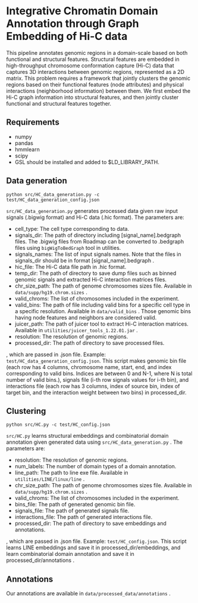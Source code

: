 # Integrative Chromatin Domain Annotation through Graph Embedding of Hi-C data 

This pipeline annotates genomic regions in a domain-scale based on both functional and structural features. Structural features are embedded in
high-throughput chromosome conformation capture (Hi-C) data that captures 3D interactions between genomic regions, represented as a 2D matrix. This problem requires a framework that jointly clusters the genomic regions based on their functional features (node attributes) and physical interactions (neighborhood information) between them. We first 
embed the Hi-C graph information into structural features, and then jointly cluster functional and structural features together. 

## Requirements

* numpy 
* pandas 
* hmmlearn 
* scipy 
* GSL should be installed and added to $LD_LIBRARY_PATH.


## Data generation
```python src/HC_data_generation.py -c test/HC_data_generation_config.json```

```src/HC_data_generation.py``` generates processed data given raw input signals (.bigwig format) and Hi-C data (.hic format). The parameters are:

* cell_type: The cell type corresponding to data.
* signals_dir: The path of directory including [signal_name].bedgraph files. The .bigwig files from Roadmap can be converted to .bedgraph files using ```bigWigToBedGraph``` tool in utilities.
* signals_names: The list of input signals names. Note that the files in signals_dir should be in format [signal_name].bedgraph .
* hic_file: The Hi-C data file path in .hic format. 
* temp_dir: The path of directory to save dump files such as binned genomic signals and extracted Hi-C interaction matrices files.
* chr_size_path: The path of genome chromosomes sizes file. Available in ```data/supp/hg19.chrom.sizes``` .
* valid_chroms: The list of chromosomes included in the experiment.
* valid_bins: The path of file including valid bins for a specific cell type in a specific resolution. Available in ```data/valid_bins``` . Those genomic bins having node features and neighbors are considered valid.
* juicer_path: The path of juicer tool to extract Hi-C interaction matrices. Available in ```utilities/juicer_tools_1.22.01.jar``` .
* resolution: The resolution of genomic regions.
* processed_dir: The path of directory to save processed files.



, which are passed in .json file. Example: ```test/HC_data_generation_config.json```. This script makes genomic bin file (each row has 4 columns, chromosome name, start, end, and index corresponding to valid bins. Indices are between 0 and N-1, where N is total number of valid bins.), signals file (i-th row signals values for i-th bin), and interactions file (each row has 3 columns, index of source bin, index of target bin, and the interaction weight between two bins) in processed_dir.

## Clustering

```python src/HC.py -c test/HC_config.json```

```src/HC.py``` learns structural embeddings and combinatorial domain annotation given generated data using ```src/HC_data_generation.py``` . The parameters are:

* resolution: The resolution of genomic regions.
* num_labels: The number of domain types of a domain annotation.
* line_path: The path to line exe file. Available in ```utilities/LINE/linux/line``` .
* chr_size_path: The path of genome chromosomes sizes file. Available in ```data/supp/hg19.chrom.sizes``` .
* valid_chroms: The list of chromosomes included in the experiment.
* bins_file: The path of generated genomic bin file.
* signals_file: The path of generated signals file.
* interactions_file: The path of generated interactions file.
* processed_dir: The path of directory to save embeddings and annotations.

, which are passed in .json file. Example: ```test/HC_config.json```. This script learns LINE embeddings and save it in processed_dir/embeddings, and learn combinatorial domain annotation and save it in processed_dir/annotations .

## Annotations

Our annotations are available in ```data/processed_data/annotations``` .
